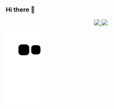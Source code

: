 ### Hi there :wave:


<div align="center">
  <a href="https://github.com/hugosilvag6">
  <img height="180em" src="https://github-readme-stats.vercel.app/api?username=hugosilvag6&show_icons=true&theme=dracula&include_all_commits=true&count_private=true"/>
  <img height="180em" src="https://github-readme-stats.vercel.app/api/top-langs/?username=hugosilvag6&layout=compact&langs_count=7&theme=dracula"/>
</div>

![Snake animation](https://github.com/rafaballerini/rafaballerini/blob/output/github-contribution-grid-snake.svg)
